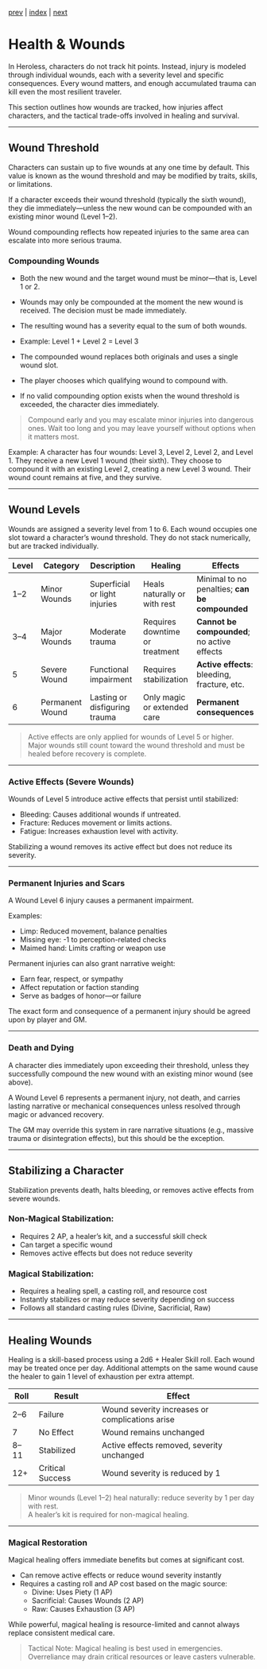 [prev](06_combat.md) | [index](00_index.md) | [next](08_resolutions.md)
# Health & Wounds
In Heroless, characters do not track hit points. Instead, injury is modeled through individual wounds, each with a severity level and specific consequences. Every wound matters, and enough accumulated trauma can kill even the most resilient traveler.

This section outlines how wounds are tracked, how injuries affect characters, and the tactical trade-offs involved in healing and survival.

---
## Wound Threshold
Characters can sustain up to five wounds at any one time by default. This value is known as the wound threshold and may be modified by traits, skills, or limitations.

If a character exceeds their wound threshold (typically the sixth wound), they die immediately—unless the new wound can be compounded with an existing minor wound (Level 1–2).

Wound compounding reflects how repeated injuries to the same area can escalate into more serious trauma.

### Compounding Wounds
- Both the new wound and the target wound must be minor—that is, Level 1 or 2.
- Wounds may only be compounded at the moment the new wound is received. The decision must be made immediately.
- The resulting wound has a severity equal to the sum of both wounds.

- Example: Level 1 + Level 2 = Level 3

- The compounded wound replaces both originals and uses a single wound slot.
- The player chooses which qualifying wound to compound with.
- If no valid compounding option exists when the wound threshold is exceeded, the character dies immediately.  

> Compound early and you may escalate minor injuries into dangerous ones. Wait too long and you may leave yourself without options when it matters most.

Example: A character has four wounds: Level 3, Level 2, Level 2, and Level 1. They receive a new Level 1 wound (their sixth). They choose to compound it with an existing Level 2, creating a new Level 3 wound. Their wound count remains at five, and they survive.

---
## Wound Levels
Wounds are assigned a severity level from 1 to 6. Each wound occupies one slot toward a character’s wound threshold. They do not stack numerically, but are tracked individually.

| Level | Category        | Description                        | Healing                        | Effects                                  |
|-------|------------------|-------------------------------------|----------------------------------|------------------------------------------|
| 1–2   | Minor Wounds     | Superficial or light injuries       | Heals naturally or with rest     | Minimal to no penalties; **can be compounded** |
| 3–4   | Major Wounds     | Moderate trauma                     | Requires downtime or treatment  | **Cannot be compounded**; no active effects     |
| 5     | Severe Wound     | Functional impairment               | Requires stabilization           | **Active effects**: bleeding, fracture, etc.    |
| 6     | Permanent Wound  | Lasting or disfiguring trauma       | Only magic or extended care     | **Permanent consequences**                      |

> Active effects are only applied for wounds of Level 5 or higher.  
> Major wounds still count toward the wound threshold and must be healed before recovery is complete.

---
### Active Effects (Severe Wounds)
Wounds of Level 5 introduce active effects that persist until stabilized:

- Bleeding: Causes additional wounds if untreated.
- Fracture: Reduces movement or limits actions.
- Fatigue: Increases exhaustion level with activity.

Stabilizing a wound removes its active effect but does not reduce its severity.

---
### Permanent Injuries and Scars
A Wound Level 6 injury causes a permanent impairment.

Examples:
- Limp: Reduced movement, balance penalties
- Missing eye: -1 to perception-related checks
- Maimed hand: Limits crafting or weapon use

Permanent injuries can also grant narrative weight:
- Earn fear, respect, or sympathy
- Affect reputation or faction standing
- Serve as badges of honor—or failure

The exact form and consequence of a permanent injury should be agreed upon by player and GM.

---
### Death and Dying
A character dies immediately upon exceeding their threshold, unless they successfully compound the new wound with an existing minor wound (see above).

A Wound Level 6 represents a permanent injury, not death, and carries lasting narrative or mechanical consequences unless resolved through magic or advanced recovery.

The GM may override this system in rare narrative situations (e.g., massive trauma or disintegration effects), but this should be the exception.

---
## Stabilizing a Character
Stabilization prevents death, halts bleeding, or removes active effects from severe wounds.

### Non-Magical Stabilization:
- Requires 2 AP, a healer’s kit, and a successful skill check
- Can target a specific wound
- Removes active effects but does not reduce severity

### Magical Stabilization:
- Requires a healing spell, a casting roll, and resource cost
- Instantly stabilizes or may reduce severity depending on success
- Follows all standard casting rules (Divine, Sacrificial, Raw)

---
## Healing Wounds
Healing is a skill-based process using a 2d6 + Healer Skill roll. Each wound may be treated once per day. Additional attempts on the same wound cause the healer to gain 1 level of exhaustion per extra attempt.

|Roll|Result|Effect|
|---|---|---|
|2–6|Failure|Wound severity increases or complications arise|
|7|No Effect|Wound remains unchanged|
|8–11|Stabilized|Active effects removed, severity unchanged|
|12+|Critical Success|Wound severity is reduced by 1|

> Minor wounds (Level 1–2) heal naturally: reduce severity by 1 per day with rest.  
> A healer’s kit is required for non-magical healing.

---
### Magical Restoration

Magical healing offers immediate benefits but comes at significant cost.
- Can remove active effects or reduce wound severity instantly  
- Requires a casting roll and AP cost based on the magic source:
	- Divine: Uses Piety (1 AP)
	- Sacrificial: Causes Wounds (2 AP)
	- Raw: Causes Exhaustion (3 AP)

While powerful, magical healing is resource-limited and cannot always replace consistent medical care.

> Tactical Note: Magical healing is best used in emergencies. Overreliance may drain critical resources or leave casters vulnerable.